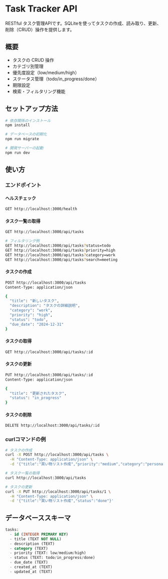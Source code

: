 # Task Tracker API

RESTful タスク管理APIです。SQLiteを使ってタスクの作成、読み取り、更新、削除（CRUD）操作を提供します。

## 概要

- タスクの CRUD 操作
- カテゴリ別管理
- 優先度設定（low/medium/high）
- ステータス管理（todo/in_progress/done）
- 期限設定
- 検索・フィルタリング機能

## セットアップ方法

```bash
# 依存関係のインストール
npm install

# データベースの初期化
npm run migrate

# 開発サーバーの起動
npm run dev
```

## 使い方

### エンドポイント

#### ヘルスチェック
```bash
GET http://localhost:3000/health
```

#### タスク一覧の取得
```bash
GET http://localhost:3000/api/tasks

# フィルタリング例
GET http://localhost:3000/api/tasks?status=todo
GET http://localhost:3000/api/tasks?priority=high
GET http://localhost:3000/api/tasks?category=work
GET http://localhost:3000/api/tasks?search=meeting
```

#### タスクの作成
```bash
POST http://localhost:3000/api/tasks
Content-Type: application/json

{
  "title": "新しいタスク",
  "description": "タスクの詳細説明",
  "category": "work",
  "priority": "high",
  "status": "todo",
  "due_date": "2024-12-31"
}
```

#### タスクの取得
```bash
GET http://localhost:3000/api/tasks/:id
```

#### タスクの更新
```bash
PUT http://localhost:3000/api/tasks/:id
Content-Type: application/json

{
  "title": "更新されたタスク",
  "status": "in_progress"
}
```

#### タスクの削除
```bash
DELETE http://localhost:3000/api/tasks/:id
```

### curlコマンドの例

```bash
# タスクの作成
curl -X POST http://localhost:3000/api/tasks \
  -H "Content-Type: application/json" \
  -d '{"title":"買い物リスト作成","priority":"medium","category":"personal"}'

# タスク一覧の取得
curl http://localhost:3000/api/tasks

# タスクの更新
curl -X PUT http://localhost:3000/api/tasks/1 \
  -H "Content-Type: application/json" \
  -d '{"title":"買い物リスト作成","status":"done"}'
```

## データベーススキーマ

```sql
tasks:
  - id (INTEGER PRIMARY KEY)
  - title (TEXT NOT NULL)
  - description (TEXT)
  - category (TEXT)
  - priority (TEXT: low/medium/high)
  - status (TEXT: todo/in_progress/done)
  - due_date (TEXT)
  - created_at (TEXT)
  - updated_at (TEXT)
```